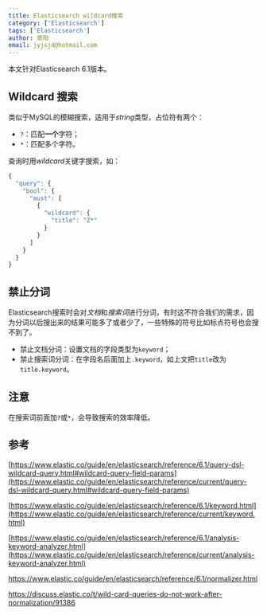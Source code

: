 ```yaml
---
title: Elasticsearch wildcard搜索
category: ['Elasticsearch']
tags: ['Elasticsearch']
author: 景阳
email: jyjsjd@hotmail.com
---
```


本文针对Elasticsearch 6.1版本。

## Wildcard 搜索

类似于MySQL的模糊搜索，适用于*string*类型，占位符有两个：

- `?`：匹配**一个**字符；
- `*`：匹配多个字符。

查询时用*wildcard*关键字搜索，如：

```javascript
{
  "query": {
    "bool": {
      "must": [
        {
          "wildcard": {
            "title": "Z*"
          }
        }
      ]
    }
  }
}
```

## 禁止分词

Elasticsearch搜索时会对*文档*和*搜索词*进行分词，有时这不符合我们的需求，因为分词以后搜出来的结果可能多了或者少了，一些特殊的符号比如标点符号也会搜不到了。

- 禁止文档分词：设置文档的字段类型为`keyword`；
- 禁止搜索词分词：在字段名后面加上`.keyword`，如上文把`title`改为`title.keyword`。

## 注意

在搜索词前面加`?`或`*`，会导致搜索的效率降低。

## 参考

[https://www.elastic.co/guide/en/elasticsearch/reference/6.1/query-dsl-wildcard-query.html#wildcard-query-field-params](https://www.elastic.co/guide/en/elasticsearch/reference/current/query-dsl-wildcard-query.html#wildcard-query-field-params)

[https://www.elastic.co/guide/en/elasticsearch/reference/6.1/keyword.html](https://www.elastic.co/guide/en/elasticsearch/reference/current/keyword.html)

[https://www.elastic.co/guide/en/elasticsearch/reference/6.1/analysis-keyword-analyzer.html](https://www.elastic.co/guide/en/elasticsearch/reference/current/analysis-keyword-analyzer.html)

https://www.elastic.co/guide/en/elasticsearch/reference/6.1/normalizer.html

https://discuss.elastic.co/t/wild-card-queries-do-not-work-after-normalization/91386
